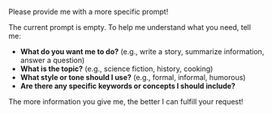 Please provide me with a more specific prompt! 

The current prompt is empty.  To help me understand what you need, tell me:

* **What do you want me to do?**  (e.g., write a story, summarize information, answer a question)
* **What is the topic?** (e.g., science fiction, history, cooking)
* **What style or tone should I use?** (e.g., formal, informal, humorous)
* **Are there any specific keywords or concepts I should include?**


The more information you give me, the better I can fulfill your request! 
